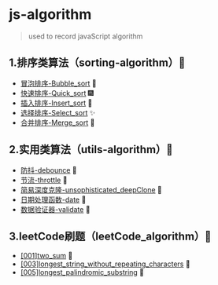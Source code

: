 # js-algorithm
> used to record javaScript algorithm

## 1.排序类算法（sorting-algorithm）🍕

- [冒泡排序-Bubble_sort](https://github.com/wangyue-1997/js-algorithm/blob/master/sorting_algorithm/Bubble_sort.js ) 🎈
- [快速排序-Quick_sort](https://github.com/wangyue-1997/js-algorithm/blob/master/sorting_algorithm/Quick_sort.js) 🎆
- [插入排序-Insert_sort](https://github.com/wangyue-1997/js-algorithm/blob/master/sorting_algorithm/Insert_sort.js) 🎇
- [选择排序-Select_sort](https://github.com/wangyue-1997/js-algorithm/blob/master/sorting_algorithm/Select_sort.js) ✨
- [合并排序-Merge_sort](https://github.com/wangyue-1997/js-algorithm/blob/master/sorting_algorithm/Merge_sort.js) 🎉



## 2.实用类算法（utils-algorithm）🍔

- [防抖-debounce](https://github.com/wangyue-1997/js-algorithm/blob/master/utils_algorithm/debounce.js) 🎊
- [节流-throttle](https://github.com/wangyue-1997/js-algorithm/blob/master/utils_algorithm/throttle.js) 🎃
- [简易深度克隆-unsophisticated_deepClone](https://github.com/wangyue-1997/js-algorithm/blob/master/utils_algorithm/unsophisticated_deepClone.js) 🎍
- [日期处理函数-date](https://github.com/wangyue-1997/js-algorithm/blob/master/utils_algorithm/date.js) 🎎
- [数据验证器-validate](https://github.com/wangyue-1997/js-algorithm/blob/master/utils_algorithm/validate.js) 🎏


## 3.leetCode刷题（leetCode_algorithm）🍟

- [[001]two_sum](https://github.com/wangyue-1997/js-algorithm/tree/master/leetCode_algorithm/%5B001%5Dtwo_sum) 🎄
- [[003]longest_string_without_repeating_characters](https://github.com/wangyue-1997/js-algorithm/blob/master/leetCode_algorithm/[003]longest_string_without_repeating_characters) 🎋
- [[005]longest_palindromic_substring](https://github.com/wangyue-1997/js-algorithm/blob/master/leetCode_algorithm/%5B005%5Dlongest_palindromic_substring) 🎐

